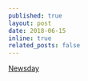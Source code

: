 ```yaml
---
published: true
layout: post
date: 2018-06-15
inline: true
related_posts: false
---
```


[Newsday](https://www.newsday.com/long-island/education/graduations/youtube-oyster-farm-bishop-mcgann-e70662)
